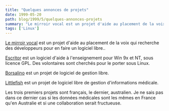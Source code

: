 ```yaml
---
title: "Quelques annonces de projets"
date: 1999-05-20
path: blog/1999/5/quelques-annonces-projets
summary: "Le mirroir vocal est un projet d'aide au placement de la voix qui recherche des développeurs pour en faire un logiciel libre.."
tags: ['Linux']
---
```


<P><A HREF="http://www.linux-france.org/prj/sev/">Le mirroir vocal</A>
est un projet d'aide au placement de la voix qui recherche des
développeurs pour en faire un logiciel libre..</P>

<P><A HREF="http://www.linux-france.org/prj/escritor/">Escritor</A>
est un logiciel d'aide à l'enseignement pour Win 9x et NT,
sous licence GPL. Des volontaires sont cherchés pour le porter
sous Linux.</P>

<P><A HREF="http://www.linux-france.org/prj/borsalino/">Borsalino</A>
est un projet de logiciel de gestion libre.</P>

<P><A HREF="http://www.littlefish.au.com/">Littlefish</A>
est un projet de logiciel libre de gestion d'informations médicale.</P>

<P>Les trois premiers projets sont français, le dernier, australien.
Je ne sais pas dans ce dernier cas si les données médicales sont
les mêmes en France qu'en Australie et si une collaboration serait
fructueuse.</P>


